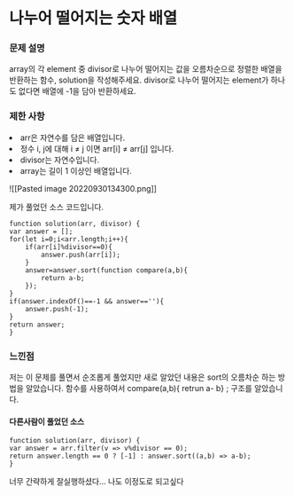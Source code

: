 # 나누어 떨어지는 숫자 배열
### 문제 설명
<p> array의 각 element 중 divisor로 나누어 떨어지는 값을 오름차순으로 정렬한 배열을 반환하는 함수, solution을 작성해주세요.  divisor로 나누어 떨어지는 element가 하나도 없다면 배열에 -1을 담아 반환하세요.

### 제한 사항
<li> arr은 자연수를 담은 배열입니다.
<li>정수 i, j에 대해 i ≠ j 이면 arr[i] ≠ arr[j] 입니다.
<li>divisor는 자연수입니다.
<li>array는 길이 1 이상인 배열입니다.

![[Pasted image 20220930134300.png]]


<p>제가 풀었던 소스 코드입니다. 

	function solution(arr, divisor) {
    var answer = [];
    for(let i=0;i<arr.length;i++){
        if(arr[i]%divisor==0){
            answer.push(arr[i]);
        }
        answer=answer.sort(function compare(a,b){
            return a-b;
        });
    }
    if(answer.indexOf()==-1 && answer==''){
        answer.push(-1);
    }
    return answer;
	}


### 느낀점
<p> 저는 이 문제를 풀면서 순조롭게 풀었지만 새로 알았던 내용은 sort의 오름차순 하는 방법을 알았습니다. 함수를 사용하여서 compare(a,b){ retrun a- b} ; 구조를 알았습니다.


#### 다른사람이 풀었던 소스

	function solution(arr, divisor) {
    var answer = arr.filter(v => v%divisor == 0);
    return answer.length == 0 ? [-1] : answer.sort((a,b) => a-b);
	}


<p>너무 간략하게 잘실행하셨다... 나도 이정도로 되고싶다
